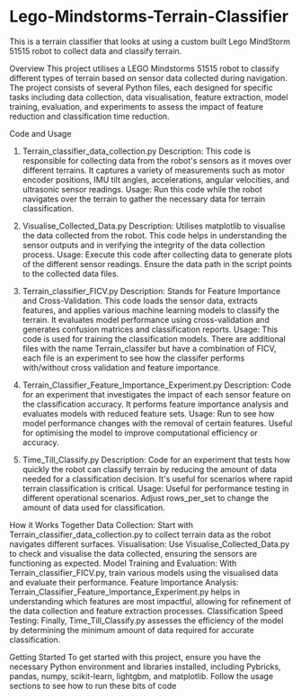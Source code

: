 # Lego-Mindstorms-Terrain-Classifier
This is a terrain classifier that looks at using a custom built Lego MindStorm 51515 robot to collect data and classify terrain.


Overview
This project utilises a LEGO Mindstorms 51515 robot to classify different types of terrain based on sensor data collected during navigation.
The project consists of several Python files, each designed for specific tasks including data collection, data visualisation, feature extraction,
model training, evaluation, and experiments to assess the impact of feature reduction and classification time reduction.


Code and Usage
1. Terrain_classifier_data_collection.py
Description: This code is responsible for collecting data from the robot's sensors as it moves over different terrains. 
It captures a variety of measurements such as motor encoder positions, IMU tilt angles, accelerations, angular velocities, and ultrasonic sensor readings.
Usage: Run this code while the robot navigates over the terrain to gather the necessary data for terrain classification.

2. Visualise_Collected_Data.py
Description: Utilises matplotlib to visualise the data collected from the robot. This code helps in understanding the sensor outputs
and in verifying the integrity of the data collection process.
Usage: Execute this code after collecting data to generate plots of the different sensor readings.
Ensure the data path in the script points to the collected data files.

3. Terrain_classifier_FICV.py
Description: Stands for Feature Importance and Cross-Validation. This code loads the sensor data, extracts features,
and applies various machine learning models to classify the terrain. It evaluates model performance using cross-validation and generates 
confusion matrices and classification reports.
Usage: This code is used for training the classification models.
There are additional files with the name Terrain_classifer but have a combination of FICV, each file is an experiment to see
how the classifer performs with/without cross validation and feature importance.

4. Terrain_Classifier_Feature_Importance_Experiment.py
Description: Code for an experiment that investigates the impact of each sensor feature on the classification accuracy. It performs feature importance
analysis and evaluates models with reduced feature sets.
Usage: Run to see how model performance changes with the removal of certain features. Useful for optimising the model to improve computational efficiency or accuracy.

5. Time_Till_Classify.py
Description: Code for an experiment that tests how quickly the robot can classify terrain by reducing the amount of data needed for a classification decision.
It's useful for scenarios where rapid terrain classification is critical.
Usage: Useful for performance testing in different operational scenarios. Adjust rows_per_set to change the amount of data used for classification.


How it Works Together
Data Collection: Start with Terrain_classifier_data_collection.py to collect terrain data as the robot navigates different surfaces.
Visualisation: Use Visualise_Collected_Data.py to check and visualise the data collected, ensuring the sensors are functioning as expected.
Model Training and Evaluation: With Terrain_classifier_FICV.py, train various models using the visualised data and evaluate their performance.
Feature Importance Analysis: Terrain_Classifier_Feature_Importance_Experiment.py helps in understanding which features are most impactful,
allowing for refinement of the data collection and feature extraction processes.
Classification Speed Testing: Finally, Time_Till_Classify.py assesses the efficiency of the model by determining the minimum amount of data required for accurate classification.

Getting Started
To get started with this project, ensure you have the necessary Python environment and libraries installed, including Pybricks, pandas, numpy, scikit-learn, lightgbm, and matplotlib. Follow the usage sections to see how to run these bits of code

